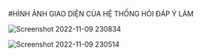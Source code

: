 #HÌNH ẢNH GIAO DIỆN CỦA HỆ THỐNG HỎI ĐÁP Ý LÀM

![Screenshot 2022-11-09 230834](https://user-images.githubusercontent.com/87147398/200885792-53ebbe38-aed8-4746-a1aa-0f1377f927e0.png)

![Screenshot 2022-11-09 230514](https://user-images.githubusercontent.com/87147398/200885344-5f32cbc2-dd8d-4638-bb4f-2f5b455095c2.png)
